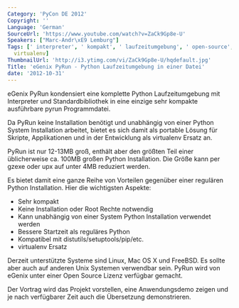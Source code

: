 ```yaml
---
Category: 'PyCon DE 2012'
Copyright: ''
Language: 'German'
SourceUrl: 'https://www.youtube.com/watch?v=ZaCk9Gp8e-U'
Speakers: ["Marc-Andr\xE9 Lemburg"]
Tags: [' interpreter', ' kompakt', ' laufzeitumgebung', ' open-source', ' python',
  virtualenv]
ThumbnailUrl: 'http://i3.ytimg.com/vi/ZaCk9Gp8e-U/hqdefault.jpg'
Title: 'eGenix PyRun - Python Laufzeitumgebung in einer Datei'
date: '2012-10-31'
---
```

eGenix PyRun kondensiert eine komplette Python Laufzeitumgebung mit
Interpreter und Standardbibliothek in eine einzige sehr kompakte ausführbare
pyrun Programmdatei.

Da PyRun keine Installation benötigt und unabhängig von einer Python System
Installation arbeitet, bietet es sich damit als portable Lösung für Skripte,
Applikationen und in der Entwicklung als virtualenv Ersatz an.

PyRun ist nur 12-13MB groß, enthält aber den größten Teil einer üblicherweise
ca. 100MB großen Python Installation. Die Größe kann per gzexe oder upx auf
unter 4MB reduziert werden.

Es bietet damit eine ganze Reihe von Vorteilen gegenüber einer regulären
Python Installation. Hier die wichtigsten Aspekte:

* Sehr kompakt  
* Keine Installation oder Root Rechte notwendig  
* Kann unabhängig von einer System Python Installation verwendet werden  
* Bessere Startzeit als reguläres Python  
* Kompatibel mit distutils/setuptools/pip/etc.  
* virtualenv Ersatz

Derzeit unterstützte Systeme sind Linux, Mac OS X und FreeBSD. Es sollte aber
auch auf anderen Unix Systemen verwendbar sein. PyRun wird von eGenix unter
einer Open Source Lizenz verfügbar gemacht.

Der Vortrag wird das Projekt vorstellen, eine Anwendungsdemo zeigen und je
nach verfügbarer Zeit auch die Übersetzung demonstrieren.

